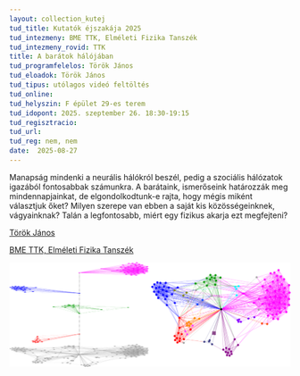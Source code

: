 ```yaml
---
layout: collection_kutej
tud_title: Kutatók éjszakája 2025
tud_intezmeny: BME TTK, Elméleti Fizika Tanszék
tud_intezmeny_rovid: TTK
title: A barátok hálójában
tud_programfelelos: Török János
tud_eloadok: Török János
tud_tipus: utólagos videó feltöltés
tud_online: 
tud_helyszin: F épület 29-es terem
tud_idopont: 2025. szeptember 26. 18:30-19:15
tud_regisztracio: 
tud_url: 
tud_reg: nem, nem
date:  2025-08-27
---
```


Manapság mindenki a neurális hálókról beszél, pedig a szociális hálózatok igazából fontosabbak számunkra. 
A barátaink, ismerőseink határozzák meg mindennapjainkat, de elgondolkodtunk-e rajta, hogy mégis miként választjuk őket? Milyen szerepe van ebben a saját kis közösségeinknek, vágyainknak? 
Talán a legfontosabb, miért egy fizikus akarja ezt megfejteni?

[Török János](https://tudprog.bme.hu/kutatok_ejszakaja/profilok/torok_janos)

[BME TTK, Elméleti Fizika Tanszék](https://dtp.physics.bme.hu/)

![A barátok hálójában](../2025/images/a-baratok-halojaban.png)
